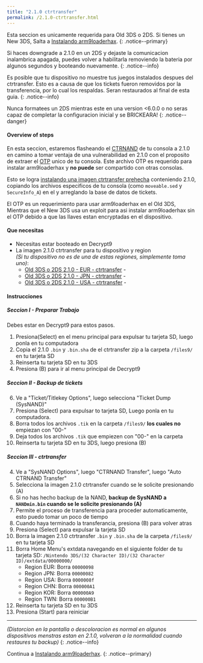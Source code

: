 ```yaml
---
title: "2.1.0 ctrtransfer"
permalink: /2.1.0-ctrtransfer.html
---
```


Esta seccion es unicamente requerida para Old 3DS o 2DS. Si tienes un New 3DS, Salta a [Instalando arm9loaderhax](Instalando-arm9loaderhax).
{: .notice--primary}

Si haces downgrade a 2.1.0 en un 2DS y dejaste la comunicacion inalambrica apagada, puedes volver a habilitarla removiendo la bateria por algunos segundos y booteando nuevamente.
{: .notice--info}

Es posible que tu dispositivo no muestre tus juegos instalados despues del ctrtransfer. Esto es a causa de que los tickets fueron removidos por la transferencia, por lo cual los respaldas. Seran restaurados al final de esta guia.
{: .notice--info}

Nunca formatees un 2DS mientras este en una version <6.0.0 o no seras capaz de completar la configuracion inicial y se BRICKEARA!
{: .notice--danger}

#### Overview of steps

En esta seccion, estaremos flasheando el [CTRNAND](https://www.3dbrew.org/wiki/Flash_Filesystem#CTR_partition) de tu consola a 2.1.0 en camino a tomar ventaja de una vulnerabilidad en 2.1.0 con el proposito de extraer el [OTP](otp-info) unico de tu consola. Este archivo OTP es requerido para instalar arm9loaderhax y **no puede** ser compartido con otras consolas.

Esto se logra [instalando una imagen ctrtransfer prehecha](https://www.reddit.com/r/3dshacks/comments/4zhe4a/) conteniendo 2.1.0, copiando los archivos especificos de tu consola (como `moveable.sed` y `SecureInfo_A`) en el y arreglando la base de datos de tickets.

El OTP es un requerimiento para usar arm9loaderhax en el Old 3DS, Mientras que el New 3DS usa un exploit para asi instalar arm9loaderhax sin el OTP debido a que las llaves estan encryptadas en el dispositivo.

#### Que necesitas

* Necesitas estar booteado en Decrypt9
* La imagen 2.1.0 ctrtransfer para tu dispositivo y region     
*(Si tu dispositivo no es de una de estas regiones, simplemente toma uno)*:
  +    [Old 3DS o 2DS 2.1.0 - EUR - ctrtransfer](torrents/2.1.0-4E_ctrtransfer_o3ds.torrent) - <code class="highlighterrouge"><a href="magnet:?xt=urn:btih:89acc9c1b488b8b38251de0ddf07975d6bd354a1"><i class="fa fa-magnet" aria-hidden="true"></i></a></code>     
  +    [Old 3DS o 2DS 2.1.0 - JPN - ctrtransfer](torrents/2.1.0-4J_ctrtransfer_o3ds.torrent) - <code class="highlighterrouge"><a href="magnet:?xt=urn:btih:3dbb9c9c85a33c6242f424dcbaebcacdd8a5912b"><i class="fa fa-magnet" aria-hidden="true"></i></a></code>     
  +    [Old 3DS o 2DS 2.1.0 - USA - ctrtransfer](torrents/2.1.0-4U_ctrtransfer_o3ds.torrent) - <code class="highlighterrouge"><a href="magnet:?xt=urn:btih:1609ce9ee7b0ed9b6dea0b3e7cca4fc52dad6ff4"><i class="fa fa-magnet" aria-hidden="true"></i></a></code>

#### Instrucciones

##### Seccion I - Preparar Trabajo

Debes estar en Decrypt9 para estos pasos.

1. Presiona(Select) en el menu principal para expulsar tu tarjeta SD, luego ponla en tu computadora
2. Copia el 2.1.0 `.bin` y `.bin.sha` de el ctrtransfer zip a la carpeta `/files9/` en tu tarjeta SD
3. Reinserta tu tarjeta SD en tu 3DS
4. Presiona (B) para ir al menu principal de Decrypt9

##### Seccion II - Backup de tickets

6. Ve a "Ticket/Titlekey Options", luego selecciona "Ticket Dump (SysNAND)"
7. Presiona (Select) para expulsar to tarjeta SD, Luego ponla en tu computadora.
8. Borra todos los archivos `.tik` en la carpeta `/files9/` **los cuales no** empiezan con "00-"
9. Deja todos los archivos `.tik` que empiezen con "00-" en la carpeta
10. Reinserta tu tarjeta SD en tu 3DS, luego presiona (B)

##### Seccion III - ctrtransfer

4. Ve a "SysNAND Options", luego "CTRNAND Transfer", luego "Auto CTRNAND Transfer"
5. Selecciona la imagen 2.1.0 ctrtransfer cuando se le solicite presionando (A)
6. Si no has hecho backup de la NAND, **backup de SysNAND a `NANDmin.bin` cuando se le solicite presionando (A)**
7. Permite el proceso de transferencia para proceder automaticamente, esto puedo tomar un poco de tiempo
8. Cuando haya terminado la transferancia, presiona (B) para volver atras
9. Presiona (Select) para expulsar la tarjeta SD
10. Borra la imagen 2.1.0 ctrtransfer `.bin` y `.bin.sha` de la carpeta `/files9/` en tu tarjeta SD
11. Borra Home Menu's extdata navegando en el siguiente folder de tu tarjeta  SD: `/Nintendo 3DS/(32 Character ID)/(32 Character ID)/extdata/00000000/`
    + Region EUR: Borra `00000098`
    + Region JPN: Borra `00000082`
    + Region USA: Borra `0000008f`
    + Region CHN: Borra `000000A1`
    + Region KOR: Borra `000000A9`
    + Region TWN: Borra `000000B1`
12. Reinserta tu tarjeta SD en tu 3DS
13. Presiona (Start) para reiniciar

___

*(Distorcion en la pantalla o descoloracion es normal en algunos dispositivos menstras estan en 2.1.0, volveran a la normalidad cuando restaures tu backup)*
{: .notice--info}

Continua a [Instalando arm9loaderhax](Instalando-arm9loaderhax).
{: .notice--primary}
